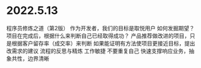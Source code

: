 # 2022.5.13
程序员修炼之道（第2版）
作为开发者，我们的目标是取悦用户
如何发掘期望？
项目在完成后，根据什么来判断自己已经取得成功？
产品推荐做改进的项目，只是根据客户留存率（成交率）来判断
如果能证明有方法使项目更接近目标，提出改需求的建议
流程的反思与精炼
工作敏捷
不要重复自己
快速支撑响应业务，抽象共性，边界清晰
